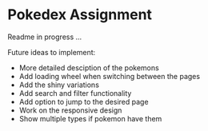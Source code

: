 # Pokedex Assignment
Readme in progress ...

Future ideas to implement:
- More detailed desciption of the pokemons
- Add loading wheel when switching between the pages
- Add the shiny variations 
- Add search and filter functionality
- Add option to jump to the desired page
- Work on the responsive design
- Show multiple types if pokemon have them
